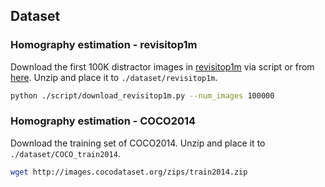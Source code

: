 ## Dataset
### Homography estimation - revisitop1m
Download the first 100K distractor images in [revisitop1m](https://github.com/filipradenovic/revisitop) via script or from [here](https://drive.google.com/file/d/133qEx930S3Z6bz3HD1Jl3gxSOEBNiy_5/view?usp=sharing). Unzip and place it to `./dataset/revisitop1m`.
```sh
python ./script/download_revisitop1m.py --num_images 100000
```

### Homography estimation - COCO2014
Download the training set of COCO2014. Unzip and place it to `./dataset/COCO_train2014`.
```sh
wget http://images.cocodataset.org/zips/train2014.zip
```
